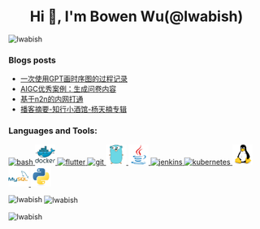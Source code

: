 <h1 align="center">Hi 👋, I'm Bowen Wu(@lwabish)</h1>
<p align="left"> <img src="https://komarev.com/ghpvc/?username=lwabish&label=Profile%20views&color=0e75b6&style=flat" alt="lwabish" /> </p>

### Blogs posts
<!-- BLOG-POST-LIST:START -->
- [一次使用GPT画时序图的过程记录](https://blog.wubw.fun/2024/01/ai-based-sequence-diagram-generating.html)
- [AIGC优秀案例：生成问卷内容](https://blog.wubw.fun/2023/12/ai-generated-content-of-esurvey-for-colleagues.html)
- [基于n2n的内网打通](https://blog.wubw.fun/2023/11/penetrate-with-n2n.html)
- [播客摘要-知行小酒馆-杨天楠专辑](https://blog.wubw.fun/2023/11/podcast-digest-zxxjg-ytn.html)
<!-- BLOG-POST-LIST:END -->

<h3 align="left">Languages and Tools:</h3>
<p align="left"> <a href="https://www.gnu.org/software/bash/" target="_blank" rel="noreferrer"> <img src="https://www.vectorlogo.zone/logos/gnu_bash/gnu_bash-icon.svg" alt="bash" width="40" height="40"/> </a> <a href="https://www.docker.com/" target="_blank" rel="noreferrer"> <img src="https://raw.githubusercontent.com/devicons/devicon/master/icons/docker/docker-original-wordmark.svg" alt="docker" width="40" height="40"/> </a> <a href="https://flutter.dev" target="_blank" rel="noreferrer"> <img src="https://www.vectorlogo.zone/logos/flutterio/flutterio-icon.svg" alt="flutter" width="40" height="40"/> </a> <a href="https://git-scm.com/" target="_blank" rel="noreferrer"> <img src="https://www.vectorlogo.zone/logos/git-scm/git-scm-icon.svg" alt="git" width="40" height="40"/> </a> <a href="https://golang.org" target="_blank" rel="noreferrer"> <img src="https://raw.githubusercontent.com/devicons/devicon/master/icons/go/go-original.svg" alt="go" width="40" height="40"/> </a> <a href="https://www.java.com" target="_blank" rel="noreferrer"> <img src="https://raw.githubusercontent.com/devicons/devicon/master/icons/java/java-original.svg" alt="java" width="40" height="40"/> </a> <a href="https://www.jenkins.io" target="_blank" rel="noreferrer"> <img src="https://www.vectorlogo.zone/logos/jenkins/jenkins-icon.svg" alt="jenkins" width="40" height="40"/> </a> <a href="https://kubernetes.io" target="_blank" rel="noreferrer"> <img src="https://www.vectorlogo.zone/logos/kubernetes/kubernetes-icon.svg" alt="kubernetes" width="40" height="40"/> </a> <a href="https://www.linux.org/" target="_blank" rel="noreferrer"> <img src="https://raw.githubusercontent.com/devicons/devicon/master/icons/linux/linux-original.svg" alt="linux" width="40" height="40"/> </a> <a href="https://www.mysql.com/" target="_blank" rel="noreferrer"> <img src="https://raw.githubusercontent.com/devicons/devicon/master/icons/mysql/mysql-original-wordmark.svg" alt="mysql" width="40" height="40"/> </a> <a href="https://www.python.org" target="_blank" rel="noreferrer"> <img src="https://raw.githubusercontent.com/devicons/devicon/master/icons/python/python-original.svg" alt="python" width="40" height="40"/> </a> </p>

<p><img align="left" src="https://github-readme-stats.vercel.app/api/top-langs?username=lwabish&show_icons=true&locale=en&layout=compact" alt="lwabish" /></p>

<p>&nbsp;<img align="center" src="https://github-readme-stats.vercel.app/api?username=lwabish&show_icons=true&locale=en" alt="lwabish" /></p>

<p><img align="center" src="https://github-readme-streak-stats.herokuapp.com/?user=lwabish&" alt="lwabish" /></p>
